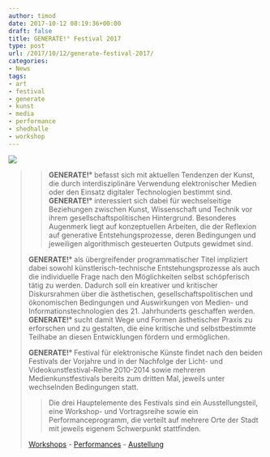 ```yaml
---
author: timod
date: 2017-10-12 08:19:36+00:00
draft: false
title: GENERATE!° Festival 2017
type: post
url: /2017/10/12/generate-festival-2017/
categories:
- News
tags:
- art
- festival
- generate
- kunst
- media
- performance
- shedhalle
- workshop
---
```


[![](https://www.fablab-neckar-alb.org/wp-content/uploads/2017/10/20545533_1701916866781052_1681408367983802273_o.jpg)
](https://www.fablab-neckar-alb.org/wp-content/uploads/2017/10/20545533_1701916866781052_1681408367983802273_o.jpg)


<blockquote>

> 
> **GENERATE!°** befasst sich mit aktuellen Tendenzen der Kunst, die durch interdisziplinäre Verwendung elektronischer Medien oder den Einsatz digitaler Technologien bestimmt sind. **GENERATE!°** interessiert sich dabei für wechselseitige Beziehungen zwischen Kunst, Wissenschaft und Technik vor ihrem gesellschaftspolitischen Hintergrund. Besonderes Augenmerk liegt auf konzeptuellen Arbeiten, die der Reflexion auf generative Entstehungsprozesse, deren Bedingungen und jeweiligen algorithmisch gesteuerten Outputs gewidmet sind.
> 
> 
**GENERATE!°** als übergreifender programmatischer Titel impliziert dabei sowohl künstlerisch-technische Entstehungsprozesse als auch die individuelle Frage nach den Möglichkeiten selbst schöpferisch tätig zu werden. Dadurch soll ein kreativer und kritischer Diskursrahmen über die ästhetischen, gesellschaftspolitischen und ökonomischen Bedingungen und Auswirkungen von Medien- und Informationstechnologien des 21. Jahrhunderts geschaffen werden. **GENERATE!°** sucht damit Wege und Formen ästhetischer Praxis zu erforschen und zu gestalten, die eine kritische und selbstbestimmte Teilhabe an diesen Entwicklungen fördern und ermöglichen.

**GENERATE!°** Festival für elektronische Künste findet nach den beiden Festivals der Vorjahre und in der Nachfolge der Licht- und Videokunstfestival-Reihe 2010-2014 sowie mehreren Medienkunstfestivals bereits zum dritten Mal, jeweils unter wechselnden Bedingungen statt.

> 
> Die drei Hauptelemente des Festivals sind ein Ausstellungsteil, eine Workshop- und Vortragsreihe sowie ein Performanceprogramm, die verteilt auf mehrere Orte der Stadt mit jeweils eigenem Schwerpunkt stattfinden.
> 
> 
[Workshops](https://festival.shedhalle.de/index.php?id=25) - [Performances](https://festival.shedhalle.de/index.php?id=4) - [Austellung](https://festival.shedhalle.de/index.php?id=6)</blockquote>
